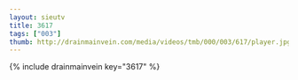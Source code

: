 ```yaml
--- 
layout: sieutv
title: 3617
tags: ["003"]
thumb: http://drainmainvein.com/media/videos/tmb/000/003/617/player.jpg
---
```

{% include drainmainvein key="3617" %} 
